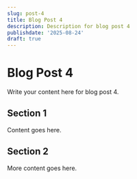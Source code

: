 ```yaml
---
slug: post-4
title: Blog Post 4
description: Description for blog post 4
publishdate: '2025-08-24'
draft: true
---
```

# Blog Post 4

Write your content here for blog post 4.

## Section 1

Content goes here.

## Section 2

More content goes here.
